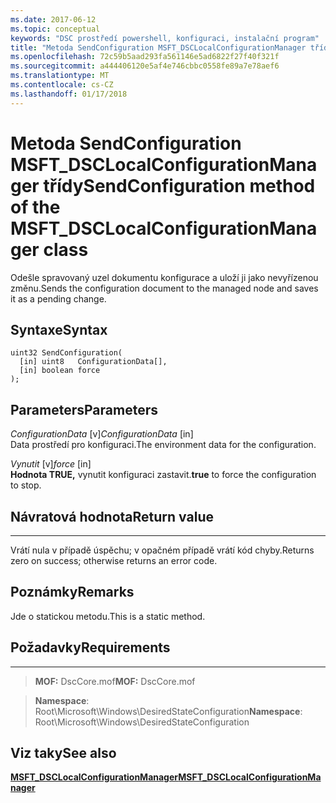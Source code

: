 ```yaml
---
ms.date: 2017-06-12
ms.topic: conceptual
keywords: "DSC prostředí powershell, konfiguraci, instalační program"
title: "Metoda SendConfiguration MSFT_DSCLocalConfigurationManager třídy"
ms.openlocfilehash: 72c59b5aad293fa561146e5ad6822f27f40f321f
ms.sourcegitcommit: a444406120e5af4e746cbbc0558fe89a7e78aef6
ms.translationtype: MT
ms.contentlocale: cs-CZ
ms.lasthandoff: 01/17/2018
---
```

# <a name="sendconfiguration-method-of-the-msftdsclocalconfigurationmanager-class"></a><span data-ttu-id="10ccc-103">Metoda SendConfiguration MSFT_DSCLocalConfigurationManager třídy</span><span class="sxs-lookup"><span data-stu-id="10ccc-103">SendConfiguration method of the MSFT_DSCLocalConfigurationManager class</span></span>

<span data-ttu-id="10ccc-104">Odešle spravovaný uzel dokumentu konfigurace a uloží ji jako nevyřízenou změnu.</span><span class="sxs-lookup"><span data-stu-id="10ccc-104">Sends the configuration document to the managed node and saves it as a pending change.</span></span>

<a name="syntax"></a><span data-ttu-id="10ccc-105">Syntaxe</span><span class="sxs-lookup"><span data-stu-id="10ccc-105">Syntax</span></span>
------

```mof
uint32 SendConfiguration(
  [in] uint8   ConfigurationData[],
  [in] boolean force
);
```

<a name="parameters"></a><span data-ttu-id="10ccc-106">Parameters</span><span class="sxs-lookup"><span data-stu-id="10ccc-106">Parameters</span></span>
----------

<span data-ttu-id="10ccc-107">*ConfigurationData* \[v\]</span><span class="sxs-lookup"><span data-stu-id="10ccc-107">*ConfigurationData* \[in\]</span></span>  
<span data-ttu-id="10ccc-108">Data prostředí pro konfiguraci.</span><span class="sxs-lookup"><span data-stu-id="10ccc-108">The environment data for the configuration.</span></span>

<span data-ttu-id="10ccc-109">*Vynutit* \[v\]</span><span class="sxs-lookup"><span data-stu-id="10ccc-109">*force* \[in\]</span></span>  
<span data-ttu-id="10ccc-110">**Hodnota TRUE,** vynutit konfiguraci zastavit.</span><span class="sxs-lookup"><span data-stu-id="10ccc-110">**true** to force the configuration to stop.</span></span>

## <a name="return-value"></a><span data-ttu-id="10ccc-111">Návratová hodnota</span><span class="sxs-lookup"><span data-stu-id="10ccc-111">Return value</span></span>
------------

<span data-ttu-id="10ccc-112">Vrátí nula v případě úspěchu; v opačném případě vrátí kód chyby.</span><span class="sxs-lookup"><span data-stu-id="10ccc-112">Returns zero on success; otherwise returns an error code.</span></span>

## <a name="remarks"></a><span data-ttu-id="10ccc-113">Poznámky</span><span class="sxs-lookup"><span data-stu-id="10ccc-113">Remarks</span></span>

<span data-ttu-id="10ccc-114">Jde o statickou metodu.</span><span class="sxs-lookup"><span data-stu-id="10ccc-114">This is a static method.</span></span>

## <a name="requirements"></a><span data-ttu-id="10ccc-115">Požadavky</span><span class="sxs-lookup"><span data-stu-id="10ccc-115">Requirements</span></span>
------------
><span data-ttu-id="10ccc-116">**MOF:** DscCore.mof</span><span class="sxs-lookup"><span data-stu-id="10ccc-116">**MOF:** DscCore.mof</span></span>

><span data-ttu-id="10ccc-117">**Namespace**: Root\Microsoft\Windows\DesiredStateConfiguration</span><span class="sxs-lookup"><span data-stu-id="10ccc-117">**Namespace**: Root\Microsoft\Windows\DesiredStateConfiguration</span></span>


## <a name="see-also"></a><span data-ttu-id="10ccc-118">Viz taky</span><span class="sxs-lookup"><span data-stu-id="10ccc-118">See also</span></span>


[<span data-ttu-id="10ccc-119">**MSFT_DSCLocalConfigurationManager**</span><span class="sxs-lookup"><span data-stu-id="10ccc-119">**MSFT_DSCLocalConfigurationManager**</span></span>](msft-dsclocalconfigurationmanager.md)


 

 



